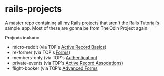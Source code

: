 # rails-projects
A master repo containing all my Rails projects that aren't the Rails Tutorial's sample_app.
Most of these are gonna be from The Odin Project again.

Projects include:
- micro-reddit (via TOP's [Active Record Basics](http://www.theodinproject.com/ruby-on-rails/building-with-active-record))
- re-former (via TOP's [Forms](http://www.theodinproject.com/ruby-on-rails/forms))
- members-only (via TOP's [Authentication](http://www.theodinproject.com/ruby-on-rails/authentication))
- private-events (via TOP's [Active Record Associations](http://www.theodinproject.com/ruby-on-rails/associations))
- flight-booker (via TOP's [Advanced Forms](http://www.theodinproject.com/ruby-on-rails/building-advanced-forms)